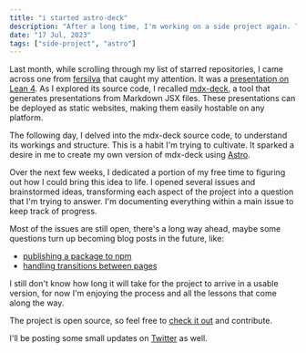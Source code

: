 ```yaml
---
title: "i started astro-deck"
description: "After a long time, I'm working on a side project again. This time, I'm building a tool to create presentations using Astro."
date: "17 Jul, 2023"
tags: ["side-project", "astro"]
---
```


Last month, while scrolling through my list of starred repositories, I came across one from [fersilva](https://twitter.com/fersilvaa16) that caught my attention. It was a [presentation on Lean 4](https://github.com/fersilva16/natural-numbers-from-scratch-talk). As I explored its source code, I recalled [mdx-deck](https://github.com/jxnblk/mdx-deck), a tool that generates presentations from Markdown JSX files. These presentations can be deployed as static websites, making them easily hostable on any platform.

The following day, I delved into the mdx-deck source code, to understand its workings and structure. This is a habit I'm trying to cultivate. It sparked a desire in me to create my own version of mdx-deck using [Astro](astro.build/).

Over the next few weeks, I dedicated a portion of my free time to figuring out how I could bring this idea to life. I opened several issues and brainstormed ideas, transforming each aspect of the project into a question that I'm trying to answer. I'm documenting everything within a main issue to keep track of progress.

Most of the issues are still open, there's a long way ahead, maybe some questions turn up becoming blog posts in the future, like:

- [publishing a package to npm](https://github.com/ddanielsantos/astro-deck/issues/9)
- [handling transitions between pages](https://github.com/ddanielsantos/astro-deck/issues/18)

I still don't know how long it will take for the project to arrive in a usable version, for now I'm enjoying the process and all the lessons that come along the way.

The project is open source, so feel free to [check it out](https://github.com/ddanielsantos/astro-deck/) and contribute.

I'll be posting some small updates on [Twitter](https://twitter.com/renat0sp) as well.
